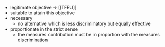 
- legitimate objective -> [[TFEU]]
- suitable to attain this objective
- necessary 
	- no alternative which is less discriminatory but equally effective
- proportionate in the strict sense
	- the measures contribution must be in proportion with the measures discrimination
